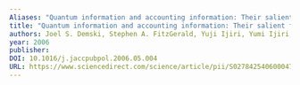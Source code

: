 ```yaml
---
Aliases: "Quantum information and accounting information: Their salient features and conceptual applications"
title: "Quantum information and accounting information: Their salient features and conceptual applications"
authors: Joel S. Demski, Stephen A. FitzGerald, Yuji Ijiri, Yumi Ijiri, Haijin Lin
year: 2006
publisher: 
DOI: 10.1016/j.jaccpubpol.2006.05.004
URL: https://www.sciencedirect.com/science/article/pii/S0278425406000470
---
```


